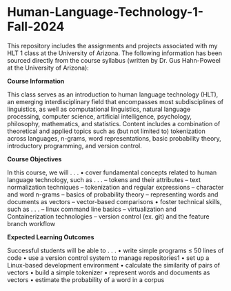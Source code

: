 # Human-Language-Technology-1-Fall-2024
This repository includes the assignments and projects associated with my HLT 1 class at the University of Arizona.
The following information has been sourced directly from the course syllabus (written by Dr. Gus Hahn-Poweel at the University of Arizona):

**Course Information**

This class serves as an introduction to human language technology (HLT), an
emerging interdisciplinary field that encompasses most subdisciplines of linguistics, as well as computational linguistics, natural language processing, computer
science, artificial intelligence, psychology, philosophy, mathematics, and statistics. Content includes a combination of theoretical and applied topics such as
(but not limited to) tokenization across languages, n-grams, word representations, basic probability theory, introductory programming, and version control.

**Course Objectives**

In this course, we will . . .
• cover fundamental concepts related to human language technology, such as . . .
    – tokens and their attributes
    – text normalization techniques
    – tokenization and regular expressions
    – character and word n-grams
    – basics of probability theory
    – representing words and documents as vectors
    – vector-based comparisons
• foster technical skills, such as . . .
    – linux command line basics
    – virtualization and Containerization technologies
    – version control (ex. git) and the feature branch workflow

**Expected Learning Outcomes**

Successful students will be able to . . .
• write simple programs ≤ 50 lines of code
• use a version control system to manage repositories1
• set up a Linux-based development environment
• calculate the similarity of pairs of vectors
• build a simple tokenizer
• represent words and documents as vectors
• estimate the probability of a word in a corpus
